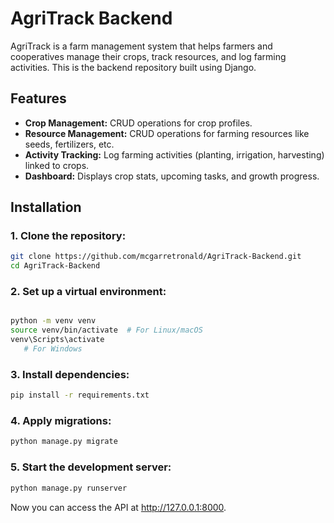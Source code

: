 # AgriTrack Backend

AgriTrack is a farm management system that helps farmers and cooperatives manage their crops, track resources, and log farming activities. This is the backend repository built using Django.

## Features

- **Crop Management:** CRUD operations for crop profiles.
- **Resource Management:** CRUD operations for farming resources like seeds, fertilizers, etc.
- **Activity Tracking:** Log farming activities (planting, irrigation, harvesting) linked to crops.
- **Dashboard:** Displays crop stats, upcoming tasks, and growth progress.


## Installation

### 1. Clone the repository:

```bash
git clone https://github.com/mcgarretronald/AgriTrack-Backend.git
cd AgriTrack-Backend
```
### 2. Set up a virtual environment:
```bash

python -m venv venv
source venv/bin/activate  # For Linux/macOS
venv\Scripts\activate  
   # For Windows
   ```
### 3. Install dependencies:
```bash
pip install -r requirements.txt
```
### 4. Apply migrations:
```bash
python manage.py migrate
```
### 5. Start the development server:
```bash
python manage.py runserver
```
Now you can access the API at http://127.0.0.1:8000.


